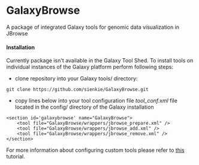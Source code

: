 # GalaxyBrowse
A package of integrated Galaxy tools for genomic data visualization in JBrowse


#### Installation

Currently package isn't available in the Galaxy Tool Shed. To install tools on individual instances of the Galaxy platform perform following steps:

* clone repository into your Galaxy tools/ directory:

~~~
git clone https://github.com/sienkie/GalaxyBrowse.git
~~~

* copy lines below into your tool configuration file *tool_conf.xml* file located in the config/ directory of the Galaxy installation

~~~
<section id='galaxybrowse' name="GalaxyBrowse">
    <tool file="GalaxyBrowse/wrappers/jbrowse_prepare.xml" />
    <tool file="GalaxyBrowse/wrappers/jbrowse_add.xml" />
    <tool file="GalaxyBrowse/wrappers/jbrowse_remove.xml" />
</section>
~~~

For more information about configuring custom tools please refer to [this](https://galaxyproject.org/admin/tools/add-tool-tutorial/#4) tutorial.
